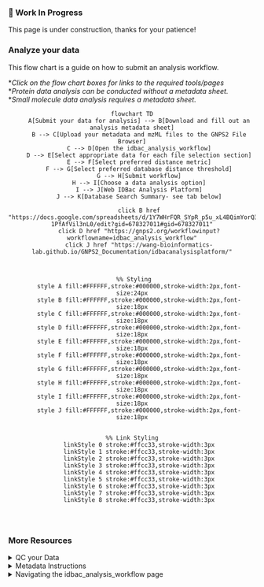 ### 🚧 Work In Progress
This page is under construction, thanks for your patience!

### Analyze your data

This flow chart is a guide on how to submit an analysis workflow. <br>

**Click on the flow chart boxes for links to the required tools/pages* <br>
**Protein data analysis can be conducted without a metadata sheet.* <br>
**Small molecule data analysis requires a metadata sheet.*

<div align="center">
    
```mermaid
flowchart TD
    A[Submit your data for analysis] --> B[Download and fill out an analysis metadata sheet]
    B --> C[Upload your metadata and mzML files to the GNPS2 File Browser]
    C --> D[Open the idbac_analysis_workflow]
    D --> E[Select appropriate data for each file selection section]
    E --> F[Select preferred distance metric]
    F --> G[Select preferred database distance threshold]
    G --> H[Submit workflow]
    H --> I[Choose a data analysis option]
    I --> J[Web IDBac Analysis Platform]
    J --> K[Database Search Summary- see tab below]
   
    click B href "https://docs.google.com/spreadsheets/d/1Y7WHrFQR_SYpR_p5u_xL4BQimYorQ3-1PfAfVil3nL0/edit?gid=678327011#gid=678327011"
    click D href "https://gnps2.org/workflowinput?workflowname=idbac_analysis_workflow"
    click J href "https://wang-bioinformatics-lab.github.io/GNPS2_Documentation/idbacanalysisplatform/"
    


 %% Styling
    style A fill:#FFFFFF,stroke:#000000,stroke-width:2px,font-size:24px
    style B fill:#FFFFFF,stroke:#000000,stroke-width:2px,font-size:18px
    style C fill:#FFFFFF,stroke:#000000,stroke-width:2px,font-size:18px
    style D fill:#FFFFFF,stroke:#000000,stroke-width:2px,font-size:18px
    style E fill:#FFFFFF,stroke:#000000,stroke-width:2px,font-size:18px
    style F fill:#FFFFFF,stroke:#000000,stroke-width:2px,font-size:18px
    style G fill:#FFFFFF,stroke:#000000,stroke-width:2px,font-size:18px
    style H fill:#FFFFFF,stroke:#000000,stroke-width:2px,font-size:18px
    style I fill:#FFFFFF,stroke:#000000,stroke-width:2px,font-size:18px
    style J fill:#FFFFFF,stroke:#000000,stroke-width:2px,font-size:18px
    

%% Link Styling
    linkStyle 0 stroke:#ffcc33,stroke-width:3px
    linkStyle 1 stroke:#ffcc33,stroke-width:3px
    linkStyle 2 stroke:#ffcc33,stroke-width:3px
    linkStyle 3 stroke:#ffcc33,stroke-width:3px
    linkStyle 4 stroke:#ffcc33,stroke-width:3px
    linkStyle 5 stroke:#ffcc33,stroke-width:3px
    linkStyle 6 stroke:#ffcc33,stroke-width:3px
    linkStyle 7 stroke:#ffcc33,stroke-width:3px
    linkStyle 8 stroke:#ffcc33,stroke-width:3px
  
    
   

```
</div>

### More Resources
<details>
  <summary>QC your Data</summary>
<p>Use the following images to convert raw Bruker data to mzML:</p>
  <ul>
<img width="NewQC1" src="https://github.com/user-attachments/assets/14ab8a17-d87a-49ed-a377-9b403552a917">
<img width="NewQC2" src="https://github.com/user-attachments/assets/49b8d828-f71c-414d-9a8c-eeae68f6474b">
<img width="QC5"src="https://github.com/user-attachments/assets/1c32d15e-eb35-4fa7-987a-f29e9617b391">

 </ul>
</details>

<details>
  <summary>Metadata Instructions</summary>
<p>This page can also be found in the Metadata Excel doc.</p>
  <ul>
<img width="1054" alt="<img width="932" alt="DepositionMetadataInstructions" src="https://github.com/user-attachments/assets/773eb918-2d19-4fe9-b0f4-03a7f1139099">
 </ul>
</details>

<details>
  <summary>Navigating the idbac_analysis_workflow page</summary>
<p>Use the following images to convert raw Bruker data to mzML:</p>
  <ul>
<img width="analysis page1" src="https://github.com/user-attachments/assets/68336857-8647-40d4-a607-cdbdffa9e950">

 </ul>
</details>
